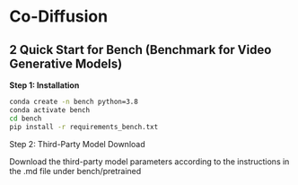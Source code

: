 # Co-Diffusion

## 2 Quick Start for Bench (Benchmark for Video Generative Models)

**Step 1: Installation**


``` sh
conda create -n bench python=3.8
conda activate bench
cd bench
pip install -r requirements_bench.txt
```

Step 2: Third-Party Model Download

Download the third-party model parameters according to the instructions in the .md file under bench/pretrained

